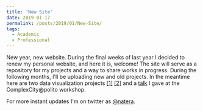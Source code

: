 ```yaml
---
title: 'New Site'
date: 2019-01-17
permalink: /posts/2019/01/New-Site/
tags:
  - Academic
  - Professional
---
```

New year, new website. During the final weeks of last year I decided to renew my personal website, and here it is, welcome! The site will serve as a repository for my projects and a way to share works in progress. During the following months, I'll be uploading new and old projects. In the meantime here are two data visualization projects [[1]](https://luisnatera.com/posts/2017/12/Budapest-Street-Network/) [[2]](https://luisnatera.com/posts/2018/07/Community-Detection/) and a [talk](https://luisnatera.com/talks/2018-SICC) I gave at the ComplexCity@polito workshop.  

For more instant updates I'm on twitter as [@natera](https://twitter.com/natera).
